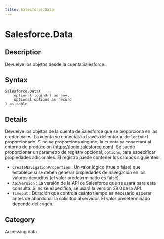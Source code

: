 ```yaml
---
title: Salesforce.Data
---
```


# Salesforce.Data


## Description

Devuelve los objetos desde la cuenta Salesforce.


## Syntax

```powerquery
Salesforce.Data(
    optional loginUrl as any,
    optional options as record
) as table
```


## Details

Devuelve los objetos de la cuenta de Salesforce que se proporciona en las credenciales. La cuenta se conectará a través del entorno de <code>loginUrl</code> proporcionado. Si no se proporciona ninguno, la cuenta se conectará al entorno de producción (https://login.salesforce.com). Se puede proporcionar un parámetro de registro opcional, <code>options</code>, para especificar propiedades adicionales. El registro puede contener los campos siguientes:    <ul><li><code>CreateNavigationProperties</code> : Un valor l&#243;gico (true o false) que establece si se deben generar propiedades de navegaci&#243;n en los valores devueltos (el valor predeterminado es false).</li><li><code>ApiVersion</code> : La versi&#243;n de la API de Salesforce que se usar&#225; para esta consulta. Si no se especifica, se usar&#225; la versi&#243;n 29.0 de la API.</li><li><code>Timeout</code> : Duraci&#243;n que controla cu&#225;nto tiempo es necesario esperar antes de abandonar la solicitud al servidor. El valor predeterminado depende del origen.</li></ul>    



## Category
Accessing data
